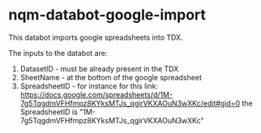 # nqm-databot-google-import
This databot imports google spreadsheets into TDX.

The inputs to the databot are:
1) DatasetID - must be already present in the TDX
2) SheetName - at the bottom of the google spreadsheet
3) SpreadsheetID - for instance for this link:
https://docs.google.com/spreadsheets/d/1M-7g5TqgdmVFHfmpz8KYksMTJs_qgirVKXAOuN3wXKc/edit#gid=0
the SpreadsheetID is "1M-7g5TqgdmVFHfmpz8KYksMTJs_qgirVKXAOuN3wXKc"
 
